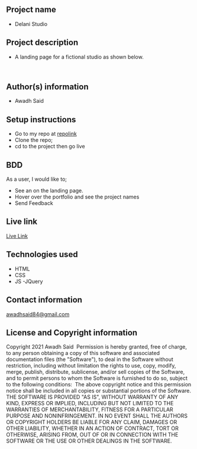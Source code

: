 ## Project name
- Delani Studio
​
## Project description
- A landing page for a fictional studio as shown below.
  
​
## Author(s) information
- Awadh Said
  
## Setup instructions
- Go to my repo at [repolink](https://github.com/Awadh-Awadh/Delani-Studio)
- Clone the repo;
- cd to the project then go live
​
## BDD
  As a user, I would like to;
​
  - See an on the landing page. 
  - Hover over the portfolio and see the project names
  - Send Feedback
  
## Live link
[Live Link](https://awadh-awadh.github.io/Akan-Names/)
  
## Technologies used
  - HTML
  - CSS
  - JS
  -JQuery
  
## Contact information
  awadhsaid84@gmail.com
  
## License and Copyright information
  Copyright 2021 Awadh Said
​
  Permission is hereby granted, free of charge, to any person obtaining a copy of this software and associated documentation files (the "Software"), to deal in the Software without restriction, including without limitation the rights to use, copy, modify, merge, publish, distribute, sublicense, and/or sell copies of the Software, and to permit persons to whom the Software is furnished to do so, subject to the following conditions:
​
  The above copyright notice and this permission notice shall be included in all copies or substantial portions of the Software.
​
  THE SOFTWARE IS PROVIDED "AS IS", WITHOUT WARRANTY OF ANY KIND, EXPRESS OR IMPLIED, INCLUDING BUT NOT LIMITED TO THE WARRANTIES OF MERCHANTABILITY, FITNESS FOR A PARTICULAR PURPOSE AND NONINFRINGEMENT. IN NO EVENT SHALL THE AUTHORS OR COPYRIGHT HOLDERS BE LIABLE FOR ANY CLAIM, DAMAGES OR OTHER LIABILITY, WHETHER IN AN ACTION OF CONTRACT, TORT OR OTHERWISE, ARISING FROM, OUT OF OR IN CONNECTION WITH THE SOFTWARE OR THE USE OR OTHER DEALINGS IN THE SOFTWARE.